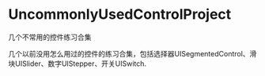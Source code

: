 # UncommonlyUsedControlProject
几个不常用的控件练习合集

几个以前没用怎么用过的控件的练习合集，包括选择器UISegmentedControl、滑块UISlider、数字UIStepper、开关UISwitch.
